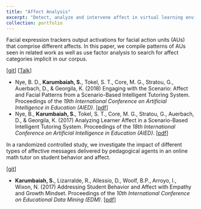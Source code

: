 ```yaml
---
title: "Affect Analysis"
excerpt: "Detect, analyze and intervene affect in virtual learning environments using facial expression analysis, self reports and interaction"
collection: portfolio
---
```


Facial expression trackers output activations for facial action units (AUs) that comprise different affects. In this paper, we compile patterns of AUs seen in related work as well as use factor analysis to search for affect categories implicit in our corpus.

\[[git](https://github.com/benjamid/SuperLearningAnalytics.git)] \[[Talk](https://vimeo.com/178362096)] 
* Nye, B. D., __Karumbaiah, S.__, Tokel, S. T., Core, M. G., Stratou, G., Auerbach, D., & Georgila, K. (2018) Engaging with the Scenario: Affect and Facial Patterns from a Scenario-Based Intelligent Tutoring System. Proceedings of the _19th International Conference on Artificial Intelligence in Education (AIED)_. \[[pdf](http://people.ict.usc.edu/~kgeorgila/publications/nye_aied18.pdf)] 
* Nye, B., __Karumbaiah, S.__, Tokel, S. T., Core, M. G., Stratou, G., Auerbach, D., & Georgila, K. (2017) Analyzing Learner Affect in a Scenario-Based Intelligent Tutoring System. Proceedings of the _18th International Conference on Artificial Intelligence in Education (AIED)_. \[[pdf](http://people.ict.usc.edu/~kgeorgila/publications/nye_aied17.pdf)] 

In a randomized controlled study, we investigate the impact of different types of affective messages delivered by pedagogical agents in an online math tutor on student behavior and affect.

\[[git](https://github.com/rezecib/MathspringDataProcessing.git)]
* __Karumbaiah, S.__, Lizarralde, R., Allessio, D., Woolf, B.P., Arroyo, I., Wixon, N. (2017) Addressing Student Behavior and Affect with Empathy and Growth Mindset. Proceedings of the _10th International Conference on Educational Data Mining (EDM)_. \[[pdf](https://files.eric.ed.gov/fulltext/ED596572.pdf)] 



